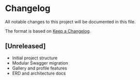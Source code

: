 # Changelog

All notable changes to this project will be documented in this file.

The format is based on [Keep a Changelog](https://keepachangelog.com/en/1.0.0/).

## [Unreleased]
- Initial project structure
- Modular Swagger migration
- Gallery and profile features
- ERD and architecture docs 